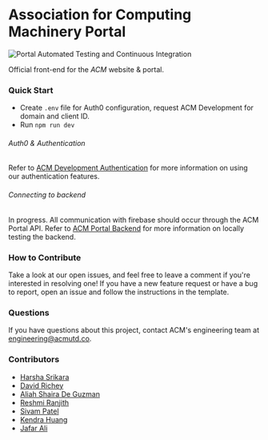 # Association for Computing Machinery Portal

![Portal Automated Testing and Continuous Integration](https://github.com/acmutd/portal/workflows/ACM%20Portal%20Automated%20Testing%20and%20Continuous%20Integration/badge.svg)

Official front-end for the _ACM_ website & portal.

### Quick Start

- Create `.env` file for Auth0 configuration, request ACM Development for domain and client ID.
- Run `npm run dev`

###### Auth0 & Authentication

Refer to [ACM Development Authentication](https://github.com/acmutd/Auth-flow-template) for more information on using our authentication features.

###### Connecting to backend

In progress.
All communication with firebase should occur through the ACM Portal API. Refer to [ACM Portal Backend](https://github.com/acmutd/portal-backend) for more information on locally testing the backend.

### How to Contribute

Take a look at our open issues, and feel free to leave a comment if you're
interested in resolving one! If you have a new feature request or have a bug to
report, open an issue and follow the instructions in the template.

### Questions

If you have questions about this project, contact ACM's engineering team at engineering@acmutd.co.

### Contributors

- [Harsha Srikara](https://harshasrikara.com)
- [David Richey](https://darichey.com)
- [Aliah Shaira De Guzman]()
- [Reshmi Ranjith]()
- [Sivam Patel](https://github.com/sivampatel)
- [Kendra Huang](https://github.com/kendra-huang)
- [Jafar Ali](https://github.com/jafrilli)
